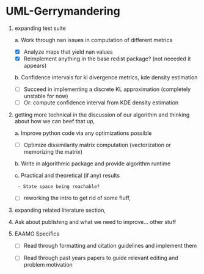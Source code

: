 # UML-Gerrymandering

1. expanding test suite

    a. Work through nan issues in computation of different metrics
    
    - [x] Analyze maps that yield nan values
    - [x] Reimplement anything in the base redist package? (not neeeded it appears)
        
    b. Confidence intervals for kl divergence metrics, kde density estimation
    
    - [ ] Succeed in implementing a discrete KL approximation (completely unstable for now)
    - [ ] Or: compute confidence interval from KDE density estimation
        
2. getting more technical in the discussion of our algorithm and thinking about how we can beef that up, 

    a. Improve python code via any optimizations possible
    
    - [ ] Optimize dissimilarity matrix computation (vectorization or memorizing the matrix)
    
    b. Write in algorithmic package and provide algorithm runtime
    
    c. Practical and theoretical (if any) results
    
        - State space being reachable?
    - [ ] reworking the intro to get rid of some fluff, 
    
3. expanding related literature section, 

4. Ask about publishing and what we need to improve… other stuff

5. EAAMO Specifics

    - [ ] Read through formatting and citation guidelines and implement them
    
    - [ ] Read through past years papers to guide relevant editing and problem motivation
    

